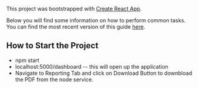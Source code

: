 This project was bootstrapped with [Create React App](https://github.com/facebookincubator/create-react-app).

Below you will find some information on how to perform common tasks.<br>
You can find the most recent version of this guide [here](https://github.com/facebookincubator/create-react-app/blob/master/packages/react-scripts/template/README.md).

## How to Start the Project
- npm start
- localhost:5000/dashboard -- this will open up the application
- Navigate to Reporting Tab and click on Download Button to downbload the PDF from the node service.

